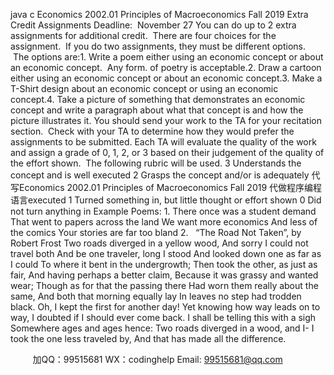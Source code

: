 java c
Economics 2002.01
Principles of Macroeconomics
Fall 2019
Extra Credit Assignments
Deadline:  November 27
You can do up to 2 extra assignments for additional credit.  There are four choices for the assignment.  If you do two assignments, they must be different options.  The options are:1. Write a poem either using an economic concept or about an economic concept.  Any form. of poetry is acceptable.2. Draw a cartoon either using an economic concept or about an economic concept.3. Make a T-Shirt design about an economic concept or using an economic concept.4. Take a picture of something that demonstrates an economic concept and write a paragraph about what that concept is and how the picture illustrates it.
You should send your work to the TA for your recitation section.  Check with your TA to determine how they would prefer the assignments to be submitted.
Each TA will evaluate the quality of the work and assign a grade of 0, 1, 2, or 3 based on their judgement of the quality of the effort shown.  The following rubric will be used.
3
Understands the concept and is well executed
2
Grasps the concept and/or is adequately 代 写Economics 2002.01 Principles of Macroeconomics Fall 2019
代做程序编程语言executed
1
Turned something in, but little thought or effort shown
0
Did not turn anything in
Example Poems:
1.
There once was a student demand
That went to papers across the land
We want more economics
And less of the comics
Your stories are far too bland
2.  
“The Road Not Taken”, by Robert Frost
Two roads diverged in a yellow wood,
And sorry I could not travel both
And be one traveler, long I stood
And looked down one as far as I could
To where it bent in the undergrowth;
Then took the other, as just as fair,
And having perhaps a better claim,
Because it was grassy and wanted wear;
Though as for that the passing there
Had worn them really about the same,
And both that morning equally lay
In leaves no step had trodden black.
Oh, I kept the first for another day!
Yet knowing how way leads on to way,
I doubted if I should ever come back.
I shall be telling this with a sigh
Somewhere ages and ages hence:
Two roads diverged in a wood, and I-
I took the one less traveled by,
And that has made all the difference.


         
加QQ：99515681  WX：codinghelp  Email: 99515681@qq.com
